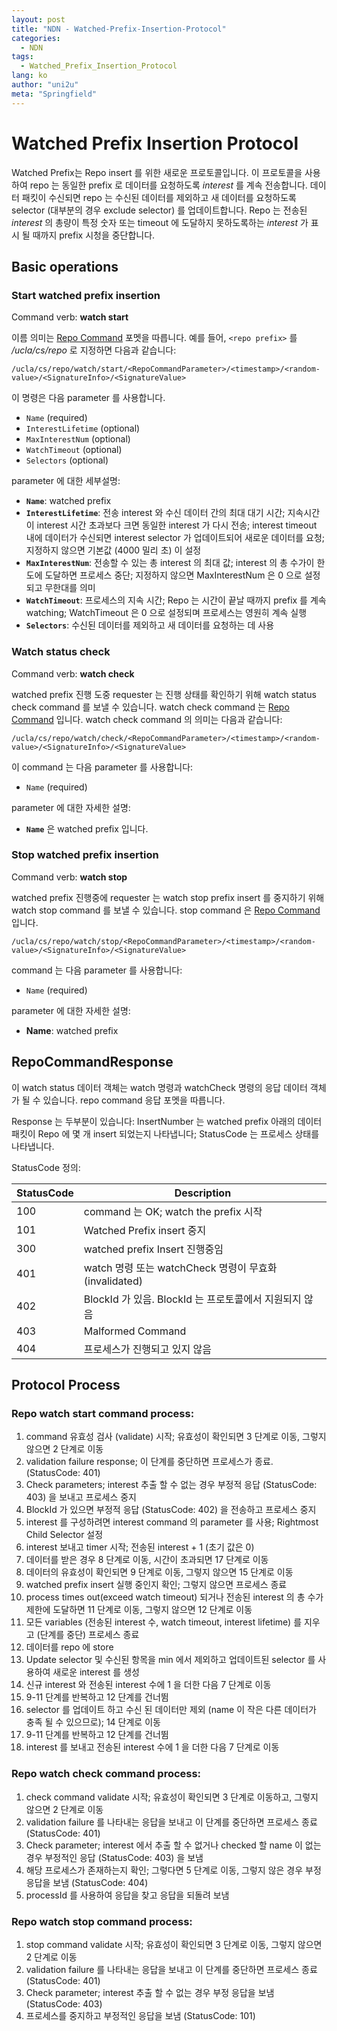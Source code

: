 ```yaml
---
layout: post
title: "NDN - Watched-Prefix-Insertion-Protocol"
categories:
  - NDN
tags:
  - Watched_Prefix_Insertion_Protocol
lang: ko
author: "uni2u"
meta: "Springfield"
---
```


# Watched Prefix Insertion Protocol

Watched Prefix는 Repo insert 를 위한 새로운 프로토콜입니다. 이 프로토콜을 사용하여 repo 는 동일한 prefix 로 데이터를 요청하도록 _interest_ 를 계속 전송합니다. 데이터 패킷이 수신되면 repo 는 수신된 데이터를 제외하고 새 데이터를 요청하도록 selector (대부분의 경우 exclude selector) 를 업데이트합니다. Repo 는 전송된 _interest_ 의 총량이 특정 숫자 또는 timeout 에 도달하지 못하도록하는 _interest_ 가 표시 될 때까지 prefix 시청을 중단합니다.

## Basic operations

### Start watched prefix insertion

Command verb:  **watch start**

이름 의미는 [Repo Command](2019-05-02-03_Repo_Command.md) 포멧을 따릅니다.
예를 들어, `<repo prefix>` 를 _/ucla/cs/repo_ 로 지정하면 다음과 같습니다:

```
/ucla/cs/repo/watch/start/<RepoCommandParameter>/<timestamp>/<random-value>/<SignatureInfo>/<SignatureValue>
```

이 명령은 다음 parameter 를 사용합니다.

- `Name` (required)
- `InterestLifetime` (optional)
- `MaxInterestNum` (optional)
- `WatchTimeout` (optional)
- `Selectors` (optional)

parameter 에 대한 세부설명:

- **`Name`**: watched prefix
- **`InterestLifetime`**: 전송 interest 와 수신 데이터 간의 최대 대기 시간; 지속시간이 interest 시간 초과보다 크면 동일한 interest 가 다시 전송; interest timeout 내에 데이터가 수신되면 interest selector 가 업데이트되어 새로운 데이터를 요청; 지정하지 않으면 기본값 (4000 밀리 초) 이 설정
- **`MaxInterestNum`**: 전송할 수 있는 총 interest 의 최대 값; interest 의 총 수가이 한도에 도달하면 프로세스 중단; 지정하지 않으면 MaxInterestNum 은 0 으로 설정되고 무한대를 의미
- **`WatchTimeout`**: 프로세스의 지속 시간; Repo 는 시간이 끝날 때까지 prefix 를 계속 watching; WatchTimeout 은 0 으로 설정되며 프로세스는 영원히 계속 실행
- **`Selectors`**: 수신된 데이터를 제외하고 새 데이터를 요청하는 데 사용

### Watch status check

Command verb:  **watch check**

watched prefix 진행 도중 requester 는 진행 상태를 확인하기 위해 watch status check command 를 보낼 수 있습니다. watch check command 는 [Repo Command](2019-05-02-03_Repo_Command.md) 입니다. watch check command 의 의미는 다음과 같습니다:

```
/ucla/cs/repo/watch/check/<RepoCommandParameter>/<timestamp>/<random-value>/<SignatureInfo>/<SignatureValue>
```

이 command 는 다음 parameter 를 사용합니다:

- `Name` (required)

parameter 에 대한 자세한 설명:

- **`Name`** 은 watched prefix 입니다.

### Stop watched prefix insertion

Command verb:  **watch stop**

watched prefix 진행중에 requester 는 watch stop prefix insert 를 중지하기 위해 watch stop command 를 보낼 수 있습니다. stop command 은 [Repo Command](2019-05-02-03_Repo_Command.md) 입니다.

```
/ucla/cs/repo/watch/stop/<RepoCommandParameter>/<timestamp>/<random-value>/<SignatureInfo>/<SignatureValue>
```

command 는 다음 parameter 를 사용합니다:

- `Name` (required)

parameter 에 대한 자세한 설명:

- **Name**: watched prefix

## RepoCommandResponse

이 watch status 데이터 객체는 watch 명령과 watchCheck 명령의 응답 데이터 객체가 될 수 있습니다. repo command 응답 포멧을 따릅니다.

Response 는 두부분이 있습니다: InsertNumber 는 watched prefix 아래의 데이터 패킷이 Repo 에 몇 개 insert 되었는지 나타냅니다;
StatusCode 는 프로세스 상태를 나타냅니다.

StatusCode 정의:

|StatusCode|Description|
|---|---|
|100|command 는 OK; watch the prefix 시작|
|101|Watched Prefix insert 중지|
|300|watched prefix Insert 진행중임|
|401|watch 명령 또는 watchCheck 명령이 무효화 (invalidated)|
|402|BlockId 가 있음. BlockId 는 프로토콜에서 지원되지 않음|
|403|Malformed Command|
|404|프로세스가 진행되고 있지 않음|

## Protocol Process

### Repo watch start command process:

1. command 유효성 검사 (validate) 시작; 유효성이 확인되면 3 단계로 이동, 그렇지 않으면 2 단계로 이동
2. validation failure response; 이 단계를 중단하면 프로세스가 종료. (StatusCode: 401)
3. Check parameters; interest 추출 할 수 없는 경우 부정적 응답 (StatusCode: 403) 을 보내고 프로세스 중지
4. BlockId 가 있으면 부정적 응답 (StatusCode: 402) 을 전송하고 프로세스 중지
5. interest 를 구성하려면 interest command 의 parameter 를 사용; Rightmost Child Selector 설정
6. interest 보내고 timer 시작; 전송된 interest + 1 (초기 값은 0)
7. 데이터를 받은 경우 8 단계로 이동, 시간이 초과되면 17 단계로 이동
8. 데이터의 유효성이 확인되면 9 단계로 이동, 그렇지 않으면 15 단계로 이동
9. watched prefix insert 실행 중인지 확인; 그렇지 않으면 프로세스 종료
10. process times out(exceed watch timeout) 되거나 전송된 interest 의 총 수가 제한에 도달하면 11 단계로 이동, 그렇지 않으면 12 단계로 이동
11. 모든 variables (전송된 interest 수, watch timeout, interest lifetime) 를 지우고 (단계를 중단) 프로세스 종료
12. 데이터를 repo 에 store
13. Update selector 및 수신된 항목을 min 에서 제외하고 업데이트된 selector 를 사용하여 새로운 interest 를 생성
14. 신규 interest 와 전송된 interest 수에 1 을 더한 다음 7 단계로 이동
15. 9-11 단계를 반복하고 12 단계를 건너뜀
16. selector 를 업데이트 하고 수신 된 데이터만 제외 (name 이 작은 다른 데이터가 충족 될 수 있으므로); 14 단계로 이동
17. 9-11 단계를 반복하고 12 단계를 건너뜀
18. interest 를 보내고 전송된 interest 수에 1 을 더한 다음 7 단계로 이동

### Repo watch check command process:

1. check command validate 시작; 유효성이 확인되면 3 단계로 이동하고, 그렇지 않으면 2 단계로 이동
2. validation failure 를 나타내는 응답을 보내고 이 단계를 중단하면 프로세스 종료 (StatusCode: 401)
3. Check parameter; interest 에서 추출 할 수 없거나 checked 할 name 이 없는 경우 부정적인 응답 (StatusCode: 403) 을 보냄
4. 해당 프로세스가 존재하는지 확인; 그렇다면 5 단계로 이동, 그렇지 않은 경우 부정 응답을 보냄 (StatusCode: 404)
5. processId 를 사용하여 응답을 찾고 응답을 되돌려 보냄

### Repo watch stop command process:

1. stop command validate 시작; 유효성이 확인되면 3 단계로 이동, 그렇지 않으면 2 단계로 이동
2. validation failure 를 나타내는 응답을 보내고 이 단계를 중단하면 프로세스 종료 (StatusCode: 401)
3. Check parameter; interest 추출 할 수 없는 경우 부정 응답을 보냄 (StatusCode: 403)
4. 프로세스를 중지하고 부정적인 응답을 보냄 (StatusCode: 101)
